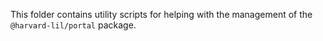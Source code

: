 This folder contains utility scripts for helping with the management of the `@harvard-lil/portal` package.
